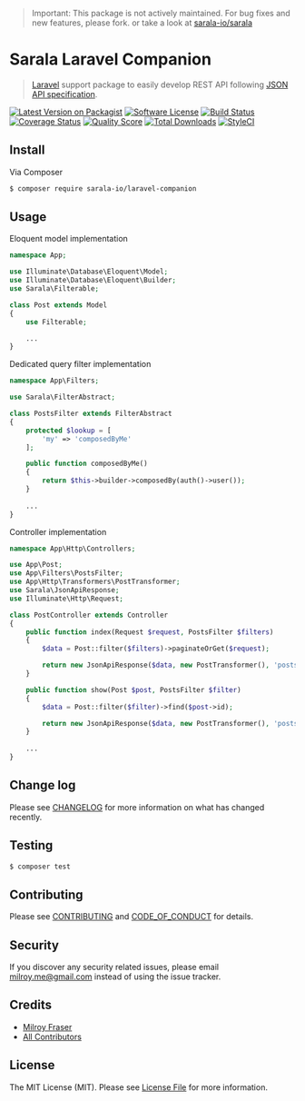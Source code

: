 > Important: This package is not actively maintained. For bug fixes and new features, please fork.
> or take a look at [sarala-io/sarala](https://sarala-io.github.io/sarala-laravel-docs/guide/)

# Sarala Laravel Companion

> [Laravel](https://github.com/laravel/laravel) support package to easily develop REST API following [JSON API specification](http://jsonapi.org/format/1.1/#document-top-level).

[![Latest Version on Packagist][ico-version]][link-packagist]
[![Software License][ico-license]](LICENSE.md)
[![Build Status][ico-travis]][link-travis]
[![Coverage Status][ico-scrutinizer]][link-scrutinizer]
[![Quality Score][ico-code-quality]][link-code-quality]
[![Total Downloads][ico-downloads]][link-downloads]
[![StyleCI](https://styleci.io/repos/123952264/shield?branch=master)](https://styleci.io/repos/123952264)

## Install

Via Composer

``` bash
$ composer require sarala-io/laravel-companion
```

## Usage
Eloquent model implementation
```php
namespace App;

use Illuminate\Database\Eloquent\Model;
use Illuminate\Database\Eloquent\Builder;
use Sarala\Filterable;

class Post extends Model
{
    use Filterable;

    ...
}

```
Dedicated query filter implementation
``` php
namespace App\Filters;

use Sarala\FilterAbstract;

class PostsFilter extends FilterAbstract
{
    protected $lookup = [
        'my' => 'composedByMe'
    ];

    public function composedByMe()
    {
        return $this->builder->composedBy(auth()->user());
    }
    
    ...
}
```
Controller implementation
```php
namespace App\Http\Controllers;

use App\Post;
use App\Filters\PostsFilter;
use App\Http\Transformers\PostTransformer;
use Sarala\JsonApiResponse;
use Illuminate\Http\Request;

class PostController extends Controller
{
    public function index(Request $request, PostsFilter $filters)
    {
        $data = Post::filter($filters)->paginateOrGet($request);

        return new JsonApiResponse($data, new PostTransformer(), 'posts');
    }

    public function show(Post $post, PostsFilter $filter)
    {
        $data = Post::filter($filter)->find($post->id);

        return new JsonApiResponse($data, new PostTransformer(), 'posts');
    }
    
    ...
}
```

## Change log

Please see [CHANGELOG](CHANGELOG.md) for more information on what has changed recently.

## Testing

``` bash
$ composer test
```

## Contributing

Please see [CONTRIBUTING](CONTRIBUTING.md) and [CODE_OF_CONDUCT](CODE_OF_CONDUCT.md) for details.

## Security

If you discover any security related issues, please email milroy.me@gmail.com instead of using the issue tracker.

## Credits

- [Milroy Fraser][link-author]
- [All Contributors][link-contributors]

## License

The MIT License (MIT). Please see [License File](LICENSE.md) for more information.

[ico-version]: https://img.shields.io/packagist/v/sarala-io/laravel-companion.svg?style=flat-square
[ico-license]: https://img.shields.io/badge/license-MIT-brightgreen.svg?style=flat-square
[ico-travis]: https://img.shields.io/travis/sarala-io/laravel-companion/master.svg?style=flat-square
[ico-scrutinizer]: https://img.shields.io/scrutinizer/coverage/g/sarala-io/laravel-companion.svg?style=flat-square
[ico-code-quality]: https://img.shields.io/scrutinizer/g/sarala-io/laravel-companion.svg?style=flat-square
[ico-downloads]: https://img.shields.io/packagist/dt/sarala-io/laravel-companion.svg?style=flat-square

[link-packagist]: https://packagist.org/packages/sarala-io/laravel-companion
[link-travis]: https://travis-ci.org/sarala-io/laravel-companion
[link-scrutinizer]: https://scrutinizer-ci.com/g/sarala-io/laravel-companion/code-structure
[link-code-quality]: https://scrutinizer-ci.com/g/sarala-io/laravel-companion
[link-downloads]: https://packagist.org/packages/sarala-io/laravel-companion
[link-author]: https://github.com/milroyfraser
[link-contributors]: ../../contributors
